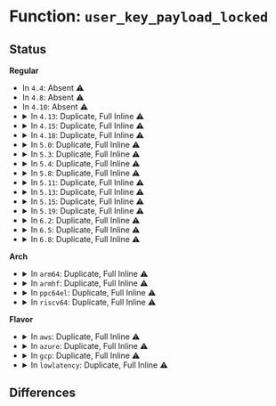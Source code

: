 # Function: <code>user_key_payload_locked</code>

## Status
<b>Regular</b>
<ul>
<li>
In <code>4.4</code>: Absent ⚠️
</li>
<li>
In <code>4.8</code>: Absent ⚠️
</li>
<li>
In <code>4.10</code>: Absent ⚠️
</li>
<li>
<details>
<summary>In <code>4.13</code>: Duplicate, Full Inline ⚠️</summary>

**Collision:** Static Duplication

**Inline:** Full

**Transformation:** False

**Instances:**

```
In fs/crypto/keyinfo.c (0)
Location: include/keys/user-type.h:56
Inline: True
```
```
In fs/ecryptfs/keystore.c (0)
Location: include/keys/user-type.h:56
Inline: True
```
```
In security/keys/user_defined.c (0)
Location: include/keys/user-type.h:56
Inline: True
```
```
In security/keys/dh.c (0)
Location: include/keys/user-type.h:56
Inline: True
```
```
In security/keys/encrypted-keys/encrypted.c (0)
Location: include/keys/user-type.h:56
Inline: True
```
```
In lib/digsig.c (0)
Location: include/keys/user-type.h:56
Inline: True
```
```
In net/dns_resolver/dns_query.c (0)
Location: include/keys/user-type.h:56
Inline: True
```
</details>
</li>
<li>
<details>
<summary>In <code>4.15</code>: Duplicate, Full Inline ⚠️</summary>

**Collision:** Static Duplication

**Inline:** Full

**Transformation:** False

**Instances:**

```
In fs/crypto/keyinfo.c (0)
Location: include/keys/user-type.h:56
Inline: True
```
```
In fs/ecryptfs/keystore.c (0)
Location: include/keys/user-type.h:56
Inline: True
```
```
In security/keys/user_defined.c (0)
Location: include/keys/user-type.h:56
Inline: True
```
```
In security/keys/dh.c (0)
Location: include/keys/user-type.h:56
Inline: True
```
```
In security/keys/encrypted-keys/encrypted.c (0)
Location: include/keys/user-type.h:56
Inline: True
```
```
In lib/digsig.c (0)
Location: include/keys/user-type.h:56
Inline: True
```
```
In net/dns_resolver/dns_query.c (0)
Location: include/keys/user-type.h:56
Inline: True
```
</details>
</li>
<li>
<details>
<summary>In <code>4.18</code>: Duplicate, Full Inline ⚠️</summary>

**Collision:** Static Duplication

**Inline:** Full

**Transformation:** False

**Instances:**

```
In fs/crypto/keyinfo.c (0)
Location: include/keys/user-type.h:56
Inline: True
```
```
In fs/ecryptfs/keystore.c (0)
Location: include/keys/user-type.h:56
Inline: True
```
```
In security/keys/user_defined.c (0)
Location: include/keys/user-type.h:56
Inline: True
```
```
In security/keys/dh.c (0)
Location: include/keys/user-type.h:56
Inline: True
```
```
In security/keys/encrypted-keys/encrypted.c (0)
Location: include/keys/user-type.h:56
Inline: True
```
```
In lib/digsig.c (0)
Location: include/keys/user-type.h:56
Inline: True
```
```
In net/dns_resolver/dns_query.c (0)
Location: include/keys/user-type.h:56
Inline: True
```
</details>
</li>
<li>
<details>
<summary>In <code>5.0</code>: Duplicate, Full Inline ⚠️</summary>

**Collision:** Static Duplication

**Inline:** Full

**Transformation:** False

**Instances:**

```
In fs/crypto/keyinfo.c (0)
Location: include/keys/user-type.h:56
Inline: True
```
```
In fs/ecryptfs/keystore.c (0)
Location: include/keys/user-type.h:56
Inline: True
```
```
In security/keys/user_defined.c (0)
Location: include/keys/user-type.h:56
Inline: True
```
```
In security/keys/dh.c (0)
Location: include/keys/user-type.h:56
Inline: True
```
```
In security/keys/encrypted-keys/encrypted.c (0)
Location: include/keys/user-type.h:56
Inline: True
```
```
In lib/digsig.c (0)
Location: include/keys/user-type.h:56
Inline: True
```
```
In net/dns_resolver/dns_query.c (0)
Location: include/keys/user-type.h:56
Inline: True
```
</details>
</li>
<li>
<details>
<summary>In <code>5.3</code>: Duplicate, Full Inline ⚠️</summary>

**Collision:** Static Duplication

**Inline:** Full

**Transformation:** False

**Instances:**

```
In fs/crypto/keyinfo.c (0)
Location: include/keys/user-type.h:52
Inline: True
```
```
In fs/ecryptfs/keystore.c (0)
Location: include/keys/user-type.h:52
Inline: True
```
```
In security/keys/user_defined.c (0)
Location: include/keys/user-type.h:52
Inline: True
```
```
In security/keys/dh.c (0)
Location: include/keys/user-type.h:52
Inline: True
```
```
In security/keys/encrypted-keys/encrypted.c (0)
Location: include/keys/user-type.h:52
Inline: True
```
```
In lib/digsig.c (0)
Location: include/keys/user-type.h:52
Inline: True
```
```
In net/dns_resolver/dns_query.c (0)
Location: include/keys/user-type.h:52
Inline: True
```
</details>
</li>
<li>
<details>
<summary>In <code>5.4</code>: Duplicate, Full Inline ⚠️</summary>

**Collision:** Static Duplication

**Inline:** Full

**Transformation:** False

**Instances:**

```
In fs/crypto/keysetup_v1.c (0)
Location: include/keys/user-type.h:52
Inline: True
```
```
In fs/ecryptfs/keystore.c (0)
Location: include/keys/user-type.h:52
Inline: True
```
```
In security/keys/user_defined.c (0)
Location: include/keys/user-type.h:52
Inline: True
```
```
In security/keys/dh.c (0)
Location: include/keys/user-type.h:52
Inline: True
```
```
In security/keys/encrypted-keys/encrypted.c (0)
Location: include/keys/user-type.h:52
Inline: True
```
```
In lib/digsig.c (0)
Location: include/keys/user-type.h:52
Inline: True
```
```
In net/dns_resolver/dns_query.c (0)
Location: include/keys/user-type.h:52
Inline: True
```
</details>
</li>
<li>
<details>
<summary>In <code>5.8</code>: Duplicate, Full Inline ⚠️</summary>

**Collision:** Static Duplication

**Inline:** Full

**Transformation:** False

**Instances:**

```
In fs/crypto/keysetup_v1.c (ffffffff813940b1)
Location: include/keys/user-type.h:51
Inline: True
Inline callers:
  - fs/crypto/keysetup_v1.c:find_and_lock_process_key
```
```
In fs/ecryptfs/keystore.c (0)
Location: include/keys/user-type.h:51
Inline: True
```
```
In security/keys/user_defined.c (ffffffff8149eac5)
Location: include/keys/user-type.h:51
Inline: True
Inline callers:
  - security/keys/user_defined.c:user_read
  - security/keys/user_defined.c:user_revoke
```
```
In security/keys/dh.c (ffffffff8149fd08)
Location: include/keys/user-type.h:51
Inline: True
Inline callers:
  - security/keys/dh.c:dh_data_from_key
```
```
In security/keys/encrypted-keys/encrypted.c (ffffffff814a3f77)
Location: include/keys/user-type.h:51
Inline: True
Inline callers:
  - security/keys/encrypted-keys/encrypted.c:request_master_key
```
```
In lib/digsig.c (ffffffff815e356e)
Location: include/keys/user-type.h:51
Inline: True
```
```
In net/dns_resolver/dns_query.c (ffffffff81b9d529)
Location: include/keys/user-type.h:51
Inline: True
Inline callers:
  - net/dns_resolver/dns_query.c:dns_query
```
</details>
</li>
<li>
<details>
<summary>In <code>5.11</code>: Duplicate, Full Inline ⚠️</summary>

**Collision:** Static Duplication

**Inline:** Full

**Transformation:** False

**Instances:**

```
In fs/crypto/keysetup_v1.c (ffffffff813a5571)
Location: include/keys/user-type.h:51
Inline: True
Inline callers:
  - fs/crypto/keysetup_v1.c:find_and_lock_process_key
```
```
In fs/ecryptfs/keystore.c (0)
Location: include/keys/user-type.h:51
Inline: True
```
```
In security/keys/user_defined.c (ffffffff814bc5a9)
Location: include/keys/user-type.h:51
Inline: True
Inline callers:
  - security/keys/user_defined.c:user_read
  - security/keys/user_defined.c:user_revoke
```
```
In security/keys/dh.c (ffffffff814bd718)
Location: include/keys/user-type.h:51
Inline: True
Inline callers:
  - security/keys/dh.c:dh_data_from_key
```
```
In security/keys/encrypted-keys/encrypted.c (ffffffff814c1797)
Location: include/keys/user-type.h:51
Inline: True
Inline callers:
  - security/keys/encrypted-keys/encrypted.c:request_master_key
```
```
In lib/digsig.c (ffffffff816079fe)
Location: include/keys/user-type.h:51
Inline: True
```
```
In net/dns_resolver/dns_query.c (ffffffff81bacefa)
Location: include/keys/user-type.h:51
Inline: True
Inline callers:
  - net/dns_resolver/dns_query.c:dns_query
```
</details>
</li>
<li>
<details>
<summary>In <code>5.13</code>: Duplicate, Full Inline ⚠️</summary>

**Collision:** Static Duplication

**Inline:** Full

**Transformation:** False

**Instances:**

```
In fs/crypto/keysetup_v1.c (ffffffff813ac651)
Location: include/keys/user-type.h:51
Inline: True
Inline callers:
  - fs/crypto/keysetup_v1.c:find_and_lock_process_key
```
```
In fs/ecryptfs/keystore.c (0)
Location: include/keys/user-type.h:51
Inline: True
```
```
In security/keys/user_defined.c (ffffffff814c2469)
Location: include/keys/user-type.h:51
Inline: True
Inline callers:
  - security/keys/user_defined.c:user_read
  - security/keys/user_defined.c:user_revoke
```
```
In security/keys/dh.c (ffffffff814c3588)
Location: include/keys/user-type.h:51
Inline: True
Inline callers:
  - security/keys/dh.c:dh_data_from_key
```
```
In security/keys/encrypted-keys/encrypted.c (ffffffff814c7c67)
Location: include/keys/user-type.h:51
Inline: True
Inline callers:
  - security/keys/encrypted-keys/encrypted.c:request_master_key
```
```
In lib/digsig.c (ffffffff815ea71e)
Location: include/keys/user-type.h:51
Inline: True
```
```
In net/dns_resolver/dns_query.c (ffffffff81b9c18a)
Location: include/keys/user-type.h:51
Inline: True
Inline callers:
  - net/dns_resolver/dns_query.c:dns_query
```
</details>
</li>
<li>
<details>
<summary>In <code>5.15</code>: Duplicate, Full Inline ⚠️</summary>

**Collision:** Static Duplication

**Inline:** Full

**Transformation:** False

**Instances:**

```
In fs/crypto/keysetup_v1.c (ffffffff813fbfc1)
Location: include/keys/user-type.h:51
Inline: True
Inline callers:
  - fs/crypto/keysetup_v1.c:find_and_lock_process_key
```
```
In fs/ecryptfs/keystore.c (0)
Location: include/keys/user-type.h:51
Inline: True
```
```
In security/keys/user_defined.c (ffffffff8151ae59)
Location: include/keys/user-type.h:51
Inline: True
Inline callers:
  - security/keys/user_defined.c:user_read
  - security/keys/user_defined.c:user_revoke
```
```
In security/keys/dh.c (ffffffff8151bf78)
Location: include/keys/user-type.h:51
Inline: True
Inline callers:
  - security/keys/dh.c:dh_data_from_key
```
```
In security/keys/encrypted-keys/encrypted.c (ffffffff81520757)
Location: include/keys/user-type.h:51
Inline: True
Inline callers:
  - security/keys/encrypted-keys/encrypted.c:request_master_key
```
```
In lib/digsig.c (ffffffff81656bbe)
Location: include/keys/user-type.h:51
Inline: True
```
```
In net/dns_resolver/dns_query.c (ffffffff81c690ea)
Location: include/keys/user-type.h:51
Inline: True
Inline callers:
  - net/dns_resolver/dns_query.c:dns_query
```
</details>
</li>
<li>
<details>
<summary>In <code>5.19</code>: Duplicate, Full Inline ⚠️</summary>

**Collision:** Static Duplication

**Inline:** Full

**Transformation:** False

**Instances:**

```
In fs/crypto/keysetup_v1.c (ffffffff8146f3c1)
Location: include/keys/user-type.h:51
Inline: True
Inline callers:
  - fs/crypto/keysetup_v1.c:find_and_lock_process_key
```
```
In fs/ecryptfs/keystore.c (0)
Location: include/keys/user-type.h:51
Inline: True
```
```
In security/keys/user_defined.c (ffffffff815adda9)
Location: include/keys/user-type.h:51
Inline: True
Inline callers:
  - security/keys/user_defined.c:user_read
  - security/keys/user_defined.c:user_revoke
```
```
In security/keys/dh.c (ffffffff815af170)
Location: include/keys/user-type.h:51
Inline: True
Inline callers:
  - security/keys/dh.c:dh_data_from_key
```
```
In security/keys/encrypted-keys/encrypted.c (ffffffff815b3e83)
Location: include/keys/user-type.h:51
Inline: True
Inline callers:
  - security/keys/encrypted-keys/encrypted.c:request_master_key
```
```
In lib/digsig.c (ffffffff8176e3bc)
Location: include/keys/user-type.h:51
Inline: True
```
```
In net/dns_resolver/dns_query.c (ffffffff81e0c315)
Location: include/keys/user-type.h:51
Inline: True
Inline callers:
  - net/dns_resolver/dns_query.c:dns_query
```
</details>
</li>
<li>
<details>
<summary>In <code>6.2</code>: Duplicate, Full Inline ⚠️</summary>

**Collision:** Static Duplication

**Inline:** Full

**Transformation:** False

**Instances:**

```
In fs/crypto/keysetup_v1.c (ffffffff81500b05)
Location: include/keys/user-type.h:51
Inline: True
Inline callers:
  - fs/crypto/keysetup_v1.c:find_and_lock_process_key
```
```
In fs/ecryptfs/keystore.c (0)
Location: include/keys/user-type.h:51
Inline: True
```
```
In security/keys/user_defined.c (ffffffff816585e9)
Location: include/keys/user-type.h:51
Inline: True
Inline callers:
  - security/keys/user_defined.c:user_read
  - security/keys/user_defined.c:user_revoke
```
```
In security/keys/dh.c (ffffffff81659960)
Location: include/keys/user-type.h:51
Inline: True
Inline callers:
  - security/keys/dh.c:dh_data_from_key
```
```
In security/keys/encrypted-keys/encrypted.c (ffffffff8165ebaf)
Location: include/keys/user-type.h:51
Inline: True
Inline callers:
  - security/keys/encrypted-keys/encrypted.c:request_master_key
```
```
In lib/digsig.c (ffffffff8189dc9c)
Location: include/keys/user-type.h:51
Inline: True
```
```
In net/dns_resolver/dns_query.c (ffffffff81fe2315)
Location: include/keys/user-type.h:51
Inline: True
Inline callers:
  - net/dns_resolver/dns_query.c:dns_query
```
</details>
</li>
<li>
<details>
<summary>In <code>6.5</code>: Duplicate, Full Inline ⚠️</summary>

**Collision:** Static Duplication

**Inline:** Full

**Transformation:** False

**Instances:**

```
In fs/crypto/keysetup_v1.c (ffffffff81538195)
Location: include/keys/user-type.h:51
Inline: True
Inline callers:
  - fs/crypto/keysetup_v1.c:find_and_lock_process_key
```
```
In fs/ecryptfs/keystore.c (0)
Location: include/keys/user-type.h:51
Inline: True
```
```
In security/keys/user_defined.c (ffffffff81690e69)
Location: include/keys/user-type.h:51
Inline: True
Inline callers:
  - security/keys/user_defined.c:user_read
  - security/keys/user_defined.c:user_revoke
```
```
In security/keys/dh.c (ffffffff816921c0)
Location: include/keys/user-type.h:51
Inline: True
Inline callers:
  - security/keys/dh.c:dh_data_from_key
```
```
In security/keys/encrypted-keys/encrypted.c (ffffffff816974ff)
Location: include/keys/user-type.h:51
Inline: True
Inline callers:
  - security/keys/encrypted-keys/encrypted.c:request_master_key
```
```
In lib/digsig.c (ffffffff818e022c)
Location: include/keys/user-type.h:51
Inline: True
```
```
In net/dns_resolver/dns_query.c (ffffffff8205e60d)
Location: include/keys/user-type.h:51
Inline: True
Inline callers:
  - net/dns_resolver/dns_query.c:dns_query
```
</details>
</li>
<li>
<details>
<summary>In <code>6.8</code>: Duplicate, Full Inline ⚠️</summary>

**Collision:** Static Duplication

**Inline:** Full

**Transformation:** False

**Instances:**

```
In fs/crypto/keysetup_v1.c (ffffffff8156d2e5)
Location: include/keys/user-type.h:51
Inline: True
Inline callers:
  - fs/crypto/keysetup_v1.c:find_and_lock_process_key
```
```
In fs/ecryptfs/keystore.c (0)
Location: include/keys/user-type.h:51
Inline: True
```
```
In security/keys/user_defined.c (ffffffff816cd439)
Location: include/keys/user-type.h:51
Inline: True
Inline callers:
  - security/keys/user_defined.c:user_read
  - security/keys/user_defined.c:user_revoke
```
```
In security/keys/dh.c (ffffffff816ce790)
Location: include/keys/user-type.h:51
Inline: True
Inline callers:
  - security/keys/dh.c:dh_data_from_key
```
```
In security/keys/encrypted-keys/encrypted.c (ffffffff816d3b7f)
Location: include/keys/user-type.h:51
Inline: True
Inline callers:
  - security/keys/encrypted-keys/encrypted.c:request_master_key
```
```
In lib/digsig.c (ffffffff81926d6c)
Location: include/keys/user-type.h:51
Inline: True
```
```
In net/dns_resolver/dns_query.c (ffffffff821312ed)
Location: include/keys/user-type.h:51
Inline: True
Inline callers:
  - net/dns_resolver/dns_query.c:dns_query
```
</details>
</li>
</ul>
<b>Arch</b>
<ul>
<li>
<details>
<summary>In <code>arm64</code>: Duplicate, Full Inline ⚠️</summary>

**Collision:** Static Duplication

**Inline:** Full

**Transformation:** False

**Instances:**

```
In fs/crypto/keysetup_v1.c (0)
Location: include/keys/user-type.h:52
Inline: True
```
```
In fs/ecryptfs/keystore.c (0)
Location: include/keys/user-type.h:52
Inline: True
```
```
In security/keys/user_defined.c (0)
Location: include/keys/user-type.h:52
Inline: True
```
```
In security/keys/dh.c (0)
Location: include/keys/user-type.h:52
Inline: True
```
```
In security/keys/encrypted-keys/encrypted.c (0)
Location: include/keys/user-type.h:52
Inline: True
```
```
In lib/digsig.c (0)
Location: include/keys/user-type.h:52
Inline: True
```
```
In net/dns_resolver/dns_query.c (0)
Location: include/keys/user-type.h:52
Inline: True
```
</details>
</li>
<li>
<details>
<summary>In <code>armhf</code>: Duplicate, Full Inline ⚠️</summary>

**Collision:** Static Duplication

**Inline:** Full

**Transformation:** False

**Instances:**

```
In fs/crypto/keysetup_v1.c (c05dbf48)
Location: include/keys/user-type.h:52
Inline: True
Inline callers:
  - fs/crypto/keysetup_v1.c:find_and_lock_process_key
```
```
In fs/ecryptfs/keystore.c (0)
Location: include/keys/user-type.h:52
Inline: True
```
```
In security/keys/user_defined.c (c06edfbc)
Location: include/keys/user-type.h:52
Inline: True
Inline callers:
  - security/keys/user_defined.c:user_read
  - security/keys/user_defined.c:user_revoke
```
```
In security/keys/dh.c (c06eec70)
Location: include/keys/user-type.h:52
Inline: True
Inline callers:
  - security/keys/dh.c:dh_data_from_key
```
```
In security/keys/encrypted-keys/encrypted.c (c06f27d0)
Location: include/keys/user-type.h:52
Inline: True
Inline callers:
  - security/keys/encrypted-keys/encrypted.c:request_master_key
```
```
In lib/digsig.c (c080f0b8)
Location: include/keys/user-type.h:52
Inline: True
```
```
In net/dns_resolver/dns_query.c (c0e6ffc0)
Location: include/keys/user-type.h:52
Inline: True
Inline callers:
  - net/dns_resolver/dns_query.c:dns_query
```
</details>
</li>
<li>
<details>
<summary>In <code>ppc64el</code>: Duplicate, Full Inline ⚠️</summary>

**Collision:** Static Duplication

**Inline:** Full

**Transformation:** False

**Instances:**

```
In fs/crypto/keysetup_v1.c (c00000000051cc88)
Location: include/keys/user-type.h:52
Inline: True
Inline callers:
  - fs/crypto/keysetup_v1.c:find_and_lock_process_key
```
```
In fs/ecryptfs/keystore.c (0)
Location: include/keys/user-type.h:52
Inline: True
```
```
In security/keys/user_defined.c (c0000000006856b0)
Location: include/keys/user-type.h:52
Inline: True
Inline callers:
  - security/keys/user_defined.c:user_read
  - security/keys/user_defined.c:user_revoke
```
```
In security/keys/dh.c (c000000000686fe8)
Location: include/keys/user-type.h:52
Inline: True
Inline callers:
  - security/keys/dh.c:dh_data_from_key
```
```
In security/keys/encrypted-keys/encrypted.c (c00000000068c4fc)
Location: include/keys/user-type.h:52
Inline: True
```
```
In lib/digsig.c (c00000000081befc)
Location: include/keys/user-type.h:52
Inline: True
```
```
In net/dns_resolver/dns_query.c (c000000000eb2338)
Location: include/keys/user-type.h:52
Inline: True
Inline callers:
  - net/dns_resolver/dns_query.c:dns_query
```
</details>
</li>
<li>
<details>
<summary>In <code>riscv64</code>: Duplicate, Full Inline ⚠️</summary>

**Collision:** Static Duplication

**Inline:** Full

**Transformation:** False

**Instances:**

```
In fs/crypto/keysetup_v1.c (ffffffe0002b8092)
Location: include/keys/user-type.h:52
Inline: True
Inline callers:
  - fs/crypto/keysetup_v1.c:find_and_lock_process_key
```
```
In fs/ecryptfs/keystore.c (0)
Location: include/keys/user-type.h:52
Inline: True
```
```
In security/keys/user_defined.c (ffffffe00039654e)
Location: include/keys/user-type.h:52
Inline: True
Inline callers:
  - security/keys/user_defined.c:user_read
  - security/keys/user_defined.c:user_revoke
```
```
In security/keys/dh.c (ffffffe00039700a)
Location: include/keys/user-type.h:52
Inline: True
Inline callers:
  - security/keys/dh.c:dh_data_from_key
```
```
In security/keys/encrypted-keys/encrypted.c (ffffffe00039a66a)
Location: include/keys/user-type.h:52
Inline: True
```
```
In lib/digsig.c (ffffffe0004925e4)
Location: include/keys/user-type.h:52
Inline: True
```
```
In net/dns_resolver/dns_query.c (ffffffe0008a3540)
Location: include/keys/user-type.h:52
Inline: True
Inline callers:
  - net/dns_resolver/dns_query.c:dns_query
```
</details>
</li>
</ul>
<b>Flavor</b>
<ul>
<li>
<details>
<summary>In <code>aws</code>: Duplicate, Full Inline ⚠️</summary>

**Collision:** Static Duplication

**Inline:** Full

**Transformation:** False

**Instances:**

```
In fs/crypto/keysetup_v1.c (0)
Location: include/keys/user-type.h:52
Inline: True
```
```
In fs/ecryptfs/keystore.c (0)
Location: include/keys/user-type.h:52
Inline: True
```
```
In security/keys/user_defined.c (0)
Location: include/keys/user-type.h:52
Inline: True
```
```
In security/keys/dh.c (0)
Location: include/keys/user-type.h:52
Inline: True
```
```
In security/keys/encrypted-keys/encrypted.c (0)
Location: include/keys/user-type.h:52
Inline: True
```
```
In lib/digsig.c (0)
Location: include/keys/user-type.h:52
Inline: True
```
```
In net/dns_resolver/dns_query.c (0)
Location: include/keys/user-type.h:52
Inline: True
```
</details>
</li>
<li>
<details>
<summary>In <code>azure</code>: Duplicate, Full Inline ⚠️</summary>

**Collision:** Static Duplication

**Inline:** Full

**Transformation:** False

**Instances:**

```
In fs/crypto/keysetup_v1.c (0)
Location: include/keys/user-type.h:52
Inline: True
```
```
In fs/ecryptfs/keystore.c (0)
Location: include/keys/user-type.h:52
Inline: True
```
```
In security/keys/user_defined.c (0)
Location: include/keys/user-type.h:52
Inline: True
```
```
In security/keys/dh.c (0)
Location: include/keys/user-type.h:52
Inline: True
```
```
In security/keys/encrypted-keys/encrypted.c (0)
Location: include/keys/user-type.h:52
Inline: True
```
```
In lib/digsig.c (0)
Location: include/keys/user-type.h:52
Inline: True
```
```
In net/dns_resolver/dns_query.c (0)
Location: include/keys/user-type.h:52
Inline: True
```
</details>
</li>
<li>
<details>
<summary>In <code>gcp</code>: Duplicate, Full Inline ⚠️</summary>

**Collision:** Static Duplication

**Inline:** Full

**Transformation:** False

**Instances:**

```
In fs/crypto/keysetup_v1.c (0)
Location: include/keys/user-type.h:52
Inline: True
```
```
In fs/ecryptfs/keystore.c (0)
Location: include/keys/user-type.h:52
Inline: True
```
```
In security/keys/user_defined.c (0)
Location: include/keys/user-type.h:52
Inline: True
```
```
In security/keys/dh.c (0)
Location: include/keys/user-type.h:52
Inline: True
```
```
In security/keys/encrypted-keys/encrypted.c (0)
Location: include/keys/user-type.h:52
Inline: True
```
```
In lib/digsig.c (0)
Location: include/keys/user-type.h:52
Inline: True
```
```
In net/dns_resolver/dns_query.c (0)
Location: include/keys/user-type.h:52
Inline: True
```
</details>
</li>
<li>
<details>
<summary>In <code>lowlatency</code>: Duplicate, Full Inline ⚠️</summary>

**Collision:** Static Duplication

**Inline:** Full

**Transformation:** False

**Instances:**

```
In fs/crypto/keysetup_v1.c (0)
Location: include/keys/user-type.h:52
Inline: True
```
```
In fs/ecryptfs/keystore.c (0)
Location: include/keys/user-type.h:52
Inline: True
```
```
In security/keys/user_defined.c (0)
Location: include/keys/user-type.h:52
Inline: True
```
```
In security/keys/dh.c (0)
Location: include/keys/user-type.h:52
Inline: True
```
```
In security/keys/encrypted-keys/encrypted.c (0)
Location: include/keys/user-type.h:52
Inline: True
```
```
In lib/digsig.c (0)
Location: include/keys/user-type.h:52
Inline: True
```
```
In net/dns_resolver/dns_query.c (0)
Location: include/keys/user-type.h:52
Inline: True
```
</details>
</li>
</ul>

## Differences
